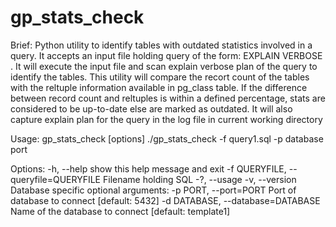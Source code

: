 # gp_stats_check  

Brief:
Python utility to identify tables with outdated statistics involved in a query. It accepts an input file holding query of the form: EXPLAIN VERBOSE <query>. It will execute the input file and scan explain verbose plan of the query to identify the tables. 
This utility will compare the recort count of the tables with the reltuple information available in pg_class table. If the difference between record count and reltuples is within a defined percentage, stats are considered to be up-to-date else are marked as outdated. It will also capture explain plan for the query in the log file in current working directory

Usage: gp_stats_check [options] ./gp_stats_check -f query1.sql -p database port

Options:
-h, --help                              show this help message and exit
-f QUERYFILE, --queryfile=QUERYFILE     Filename holding SQL
-?, --usage 
-v, --version 
Database specific optional arguments:
 -p PORT, --port=PORT                   Port of database to connect [default: 5432]
 -d DATABASE, --database=DATABASE       Name of the database to connect [default: template1]
